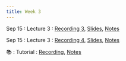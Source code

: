 ```yaml
---
title: Week 3
---
```


Sep 15
: Lecture 3
  : [Recording 3](https://moodle.hku.hk/mod/lti/view.php?id=2690531), [Slides](https://docs.google.com/presentation/d/1UeZHrCAVSulxdiGdnYveTzIJ7gYvLLt-SNw2VxLPP9k/edit#slide=id.gf5583ae1f7_0_162), [Notes](https://colab.research.google.com/drive/1Qv90-gRKsUvY3hYyjhB4NGzWpW09na6O?usp=sharing)
  
Sep 15
: Lecture 3
  : [Recording 4](https://moodle.hku.hk/mod/lti/view.php?id=2690531), [Slides](), [Notes]()
 
 📚
: Tutorial
  : [Recording](https://moodle.hku.hk/mod/lti/view.php?id=2690531), [Notes](https://colab.research.google.com/drive/1jf7h4VFxoyeflE7oC2zM7shGg65o1zEG#scrollTo=84HYbYg_1Lod)